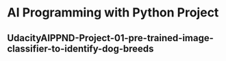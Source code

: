 # AI Programming with Python Project

## UdacityAIPPND-Project-01-pre-trained-image-classifier-to-identify-dog-breeds